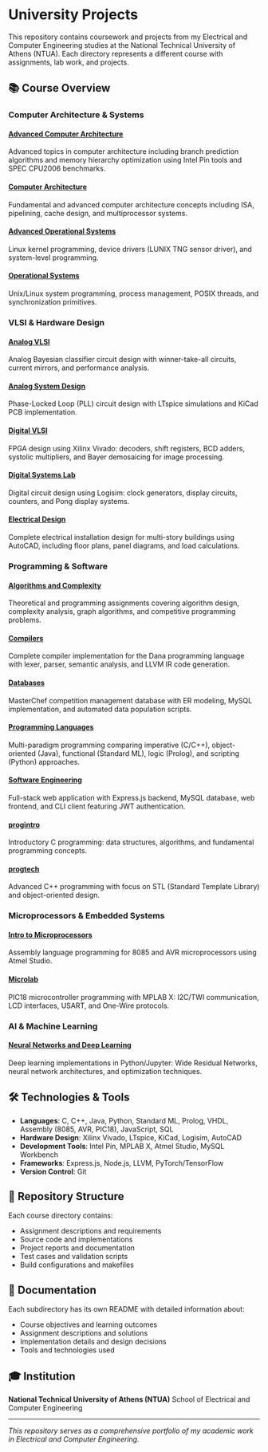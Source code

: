 # University Projects

This repository contains coursework and projects from my Electrical and Computer Engineering studies at the National Technical University of Athens (NTUA). Each directory represents a different course with assignments, lab work, and projects.

## 📚 Course Overview

### Computer Architecture & Systems

#### [Advanced Computer Architecture](Advanced%20Computer%20Architecture/)

Advanced topics in computer architecture including branch prediction algorithms and memory hierarchy optimization using Intel Pin tools and SPEC CPU2006 benchmarks.

#### [Computer Architecture](Computer%20Architecture/)

Fundamental and advanced computer architecture concepts including ISA, pipelining, cache design, and multiprocessor systems.

#### [Advanced Operational Systems](Advanced%20Operational%20Systems/)

Linux kernel programming, device drivers (LUNIX TNG sensor driver), and system-level programming.

#### [Operational Systems](Operational%20Systems/)

Unix/Linux system programming, process management, POSIX threads, and synchronization primitives.

### VLSI & Hardware Design

#### [Analog VLSI](Analog%20VLSI/)

Analog Bayesian classifier circuit design with winner-take-all circuits, current mirrors, and performance analysis.

#### [Analog System Design](Analog%20System%20Design/)

Phase-Locked Loop (PLL) circuit design with LTspice simulations and KiCad PCB implementation.

#### [Digital VLSI](Digital%20VLSI/)

FPGA design using Xilinx Vivado: decoders, shift registers, BCD adders, systolic multipliers, and Bayer demosaicing for image processing.

#### [Digital Systems Lab](Digital%20Systems%20Lab/)

Digital circuit design using Logisim: clock generators, display circuits, counters, and Pong display systems.

#### [Electrical Design](Electrical%20Design/)

Complete electrical installation design for multi-story buildings using AutoCAD, including floor plans, panel diagrams, and load calculations.

### Programming & Software

#### [Algorithms and Complexity](Algorithms%20and%20Complexity/)

Theoretical and programming assignments covering algorithm design, complexity analysis, graph algorithms, and competitive programming problems.

#### [Compilers](Compilers/)

Complete compiler implementation for the Dana programming language with lexer, parser, semantic analysis, and LLVM IR code generation.

#### [Databases](Databases/)

MasterChef competition management database with ER modeling, MySQL implementation, and automated data population scripts.

#### [Programming Languages](Programming%20Languages/)

Multi-paradigm programming comparing imperative (C/C++), object-oriented (Java), functional (Standard ML), logic (Prolog), and scripting (Python) approaches.

#### [Software Engineering](Software%20Engineering/)

Full-stack web application with Express.js backend, MySQL database, web frontend, and CLI client featuring JWT authentication.

#### [progintro](progintro/)

Introductory C programming: data structures, algorithms, and fundamental programming concepts.

#### [progtech](progtech/)

Advanced C++ programming with focus on STL (Standard Template Library) and object-oriented design.

### Microprocessors & Embedded Systems

#### [Intro to Microprocessors](Intro%20to%20Microprocessors/)

Assembly language programming for 8085 and AVR microprocessors using Atmel Studio.

#### [Microlab](Microlab/)

PIC18 microcontroller programming with MPLAB X: I2C/TWI communication, LCD interfaces, USART, and One-Wire protocols.

### AI & Machine Learning

#### [Neural Networks and Deep Learning](Neural%20Networks%20and%20Deep%20Learning/)

Deep learning implementations in Python/Jupyter: Wide Residual Networks, neural network architectures, and optimization techniques.

## 🛠️ Technologies & Tools

- **Languages**: C, C++, Java, Python, Standard ML, Prolog, VHDL, Assembly (8085, AVR, PIC18), JavaScript, SQL
- **Hardware Design**: Xilinx Vivado, LTspice, KiCad, Logisim, AutoCAD
- **Development Tools**: Intel Pin, MPLAB X, Atmel Studio, MySQL Workbench
- **Frameworks**: Express.js, Node.js, LLVM, PyTorch/TensorFlow
- **Version Control**: Git

## 📁 Repository Structure

Each course directory contains:

- Assignment descriptions and requirements
- Source code and implementations
- Project reports and documentation
- Test cases and validation scripts
- Build configurations and makefiles

## 📖 Documentation

Each subdirectory has its own README with detailed information about:

- Course objectives and learning outcomes
- Assignment descriptions and solutions
- Implementation details and design decisions
- Tools and technologies used

## 🎓 Institution

**National Technical University of Athens (NTUA)**
School of Electrical and Computer Engineering

---

*This repository serves as a comprehensive portfolio of my academic work in Electrical and Computer Engineering.*
